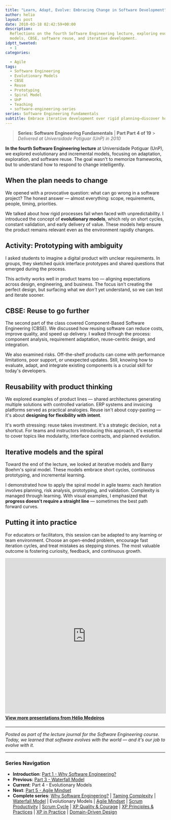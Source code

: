 ```yaml
---
title: "Learn, Adapt, Evolve: Embracing Change in Software Development"
author: helio
layout: post
date: 2010-03-18 02:42:59+00:00
description:
  Reflections on the fourth Software Engineering lecture, exploring evolutionary
  models, CBSE, software reuse, and iterative development.
idptt_tweeted:
  - 1
categories:

  - Agile
tags:
  - Software Engineering
  - Evolutionary Models
  - CBSE
  - Reuse
  - Prototyping
  - Spiral Model
  - UnP
  - Teaching
  - software-engineering-series
series: Software Engineering Fundamentals
subtitle: Embrace iterative development over rigid planning—discover how evolutionary models like spiral and incremental approaches handle uncertainty, reduce risk, and deliver value through continuous learning cycles
---
```


> **Series: Software Engineering Fundamentals** | **Part Part 4 of 19** > _Delivered at Universidade Potiguar (UnP) in 2010_

**In the fourth Software Engineering lecture** at Universidade Potiguar (UnP), we explored evolutionary and incremental models, focusing on adaptation, exploration, and software reuse. The goal wasn't to memorize frameworks, but to understand how to respond to change intelligently.

## When the plan needs to change

We opened with a provocative question: what can go wrong in a software project? The honest answer — almost everything: scope, requirements, people, timing, priorities.

We talked about how rigid processes fail when faced with unpredictability. I introduced the concept of **evolutionary models**, which rely on short cycles, constant validation, and early delivery of value. These models help ensure the product remains relevant even as the environment rapidly changes.

## Activity: Prototyping with ambiguity

I asked students to imagine a digital product with unclear requirements. In groups, they sketched quick interface prototypes and shared questions that emerged during the process.

This activity works well in product teams too — aligning expectations across design, engineering, and business. The focus isn't creating the perfect design, but surfacing what we _don't_ yet understand, so we can test and iterate sooner.

## CBSE: Reuse to go further

The second part of the class covered Component-Based Software Engineering (CBSE). We discussed how reusing software can reduce costs, improve quality, and speed up delivery. I walked through the process: component analysis, requirement adaptation, reuse-centric design, and integration.

We also examined risks. Off-the-shelf products can come with performance limitations, poor support, or unexpected updates. Still, knowing how to evaluate, adapt, and integrate existing components is a crucial skill for today's developers.

## Reusability with product thinking

We explored examples of product lines — shared architectures generating multiple solutions with controlled variation. ERP systems and invoicing platforms served as practical analogies. Reuse isn't about copy-pasting — it's about **designing for flexibility with intent**.

It's worth stressing: reuse takes investment. It's a strategic decision, not a shortcut. For teams and instructors introducing this approach, it's essential to cover topics like modularity, interface contracts, and planned evolution.

## Iterative models and the spiral

Toward the end of the lecture, we looked at iterative models and Barry Boehm's spiral model. These models embrace short cycles, continuous prototyping, and incremental learning.

I demonstrated how to apply the spiral model in agile teams: each iteration involves planning, risk analysis, prototyping, and validation. Complexity is managed through learning. With visual examples, I emphasized that **progress doesn't require a straight line** — sometimes the best path forward curves.

## Putting it into practice

For educators or facilitators, this session can be adapted to any learning or team environment. Choose an open-ended problem, encourage fast iteration cycles, and treat mistakes as stepping stones. The most valuable outcome is fostering curiosity, feedback, and continuous growth.

<div style="margin-bottom: 20px;">
<iframe src="https://www.slideshare.net/slideshow/embed_code/key/nsiybxGRHZeM7z" width="597" height="486" frameborder="0" marginwidth="0" marginheight="0" scrolling="no" style="border:1px solid #CCC; border-width:1px; margin-bottom:5px; max-width: 100%;" allowfullscreen></iframe>
<div style="margin-bottom:5px">
    <strong><a href="//www.slideshare.net/heliomedeiros" target="_blank">View more presentations from Hélio Medeiros</a></strong>
</div>
</div>

---

_Posted as part of the lecture journal for the Software Engineering course. Today, we learned that software evolves with the world — and it's our job to evolve with it._

---

### **Series Navigation**

- **Introduction**: [Part 1 - Why Software Engineering?](../2010-02-24-software-engineering-purpose/)
- **Previous**: [Part 3 - Waterfall Model](../2010-03-10-waterfall-model/)
- **Current**: Part 4 - Evolutionary Models
- **Next**: [Part 5 - Agile Mindset](../2010-03-26-agile-mindset/)
- **Complete series**: [Why Software Engineering?](../2010-02-24-software-engineering-purpose/) | [Taming Complexity](../2010-03-02-complexity-process/) | [Waterfall Model](../2010-03-10-waterfall-model/) | Evolutionary Models | [Agile Mindset](../2010-03-26-agile-mindset/) | [Scrum Productivity](../2010-04-03-scrum-productivity/) | [Scrum Cycle](../2010-04-11-scrum-cycle/) | [XP Quality & Courage](../2010-04-19-xp-quality-courage/) | [XP Principles & Practices](../2010-05-01-xp-principles-practices/) | [XP in Practice](../2010-05-08-applying-xp-strategies/) | [Domain-Driven Design](../2010-05-15-domain-driven-design/)
